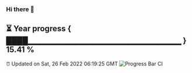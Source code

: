 ### Hi there 👋
⏳ Year progress { ████▁▁▁▁▁▁▁▁▁▁▁▁▁▁▁▁▁▁▁▁▁▁▁▁▁▁ } 15.41 %
---
⏰ Updated on Sat, 26 Feb 2022 06:19:25 GMT
![Progress Bar CI](https://github.com/liununu/liununu/workflows/Progress%20Bar%20CI/badge.svg)
